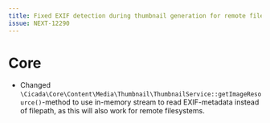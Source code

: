 ```yaml
---
title: Fixed EXIF detection during thumbnail generation for remote filesystems
issue: NEXT-12290
---
```

# Core
* Changed `\Cicada\Core\Content\Media\Thumbnail\ThumbnailService::getImageResource()`-method to use in-memory stream to read EXIF-metadata instead of filepath, as this will also work for remote filesystems.
